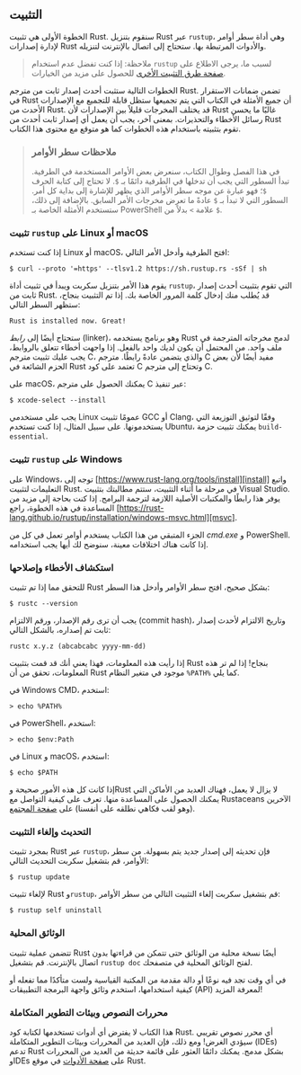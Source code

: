 ## التثبيت

الخطوة الأولى هي تثبيت Rust. سنقوم بتنزيل Rust عبر `rustup`، وهي أداة سطر أوامر لإدارة إصدارات Rust والأدوات المرتبطة بها. ستحتاج إلى اتصال بالإنترنت لتنزيله.

> ملاحظة: إذا كنت تفضل عدم استخدام `rustup` لسبب ما، يرجى الاطلاع على 
> [صفحة طرق التثبيت الأخرى][otherinstall] للحصول على مزيد من الخيارات.

الخطوات التالية ستثبت أحدث إصدار ثابت من مترجم Rust. تضمن ضمانات الاستقرار في Rust أن جميع الأمثلة في الكتاب التي يتم تجميعها ستظل قابلة للتجميع مع الإصدارات الأحدث من Rust. قد يختلف المخرجات قليلاً بين الإصدارات لأن Rust غالبًا ما يحسن رسائل الأخطاء والتحذيرات. بمعنى آخر، يجب أن يعمل أي إصدار ثابت أحدث من Rust تقوم بتثبيته باستخدام هذه الخطوات كما هو متوقع مع محتوى هذا الكتاب.

> ### ملاحظات سطر الأوامر
>
> في هذا الفصل وطوال الكتاب، سنعرض بعض الأوامر المستخدمة في 
> الطرفية. تبدأ السطور التي يجب أن تدخلها في الطرفية دائمًا بـ `$`. 
> لا تحتاج إلى كتابة الحرف `$`؛ فهو عبارة عن موجه سطر الأوامر الذي يظهر 
> للإشارة إلى بداية كل أمر. السطور التي لا تبدأ بـ `$` عادةً ما تعرض 
> مخرجات الأمر السابق. بالإضافة إلى ذلك، ستستخدم الأمثلة الخاصة بـ 
> PowerShell علامة `>` بدلاً من `$`.

### تثبيت `rustup` على Linux أو macOS

إذا كنت تستخدم Linux أو macOS، افتح الطرفية وأدخل الأمر التالي:

```console
$ curl --proto '=https' --tlsv1.2 https://sh.rustup.rs -sSf | sh
```
يقوم هذا الأمر بتنزيل سكربت ويبدأ في تثبيت أداة `rustup`، التي تقوم بتثبيت أحدث إصدار ثابت من Rust. قد يُطلب منك إدخال كلمة المرور الخاصة بك. إذا تم التثبيت بنجاح، ستظهر السطر التالي:

```
Rust is installed now. Great!
```

ستحتاج أيضًا إلى *رابط* (linker)، وهو برنامج يستخدمه Rust لدمج مخرجاته المترجمة في ملف واحد. من المحتمل أن يكون لديك واحد بالفعل. إذا واجهت أخطاء تتعلق بالروابط، يجب عليك تثبيت مترجم C، والذي يتضمن عادةً رابطًا. مترجم C مفيد أيضًا لأن بعض الحزم الشائعة في Rust تعتمد على كود C وتحتاج إلى مترجم C.

على macOS، يمكنك الحصول على مترجم C عبر تنفيذ:

```
$ xcode-select --install
```

يجب على مستخدمي Linux عمومًا تثبيت GCC أو Clang، وفقًا لتوثيق التوزيعة التي يستخدمونها. على سبيل المثال، إذا كنت تستخدم Ubuntu، يمكنك تثبيت حزمة `build-essential`.

### تثبيت `rustup` على Windows

على Windows، توجه إلى [https://www.rust-lang.org/tools/install][install] واتبع التعليمات لتثبيت Rust. في مرحلة ما أثناء التثبيت، ستتم مطالبتك بتثبيت Visual Studio. يوفر هذا رابطًا والمكتبات الأصلية اللازمة لترجمة البرامج. إذا كنت بحاجة إلى مزيد من المساعدة في هذه الخطوة، راجع 
[https://rust-lang.github.io/rustup/installation/windows-msvc.html][msvc].

الجزء المتبقي من هذا الكتاب يستخدم أوامر تعمل في كل من *cmd.exe* و PowerShell. إذا كانت هناك اختلافات معينة، سنوضح لك أيها يجب استخدامه.

### استكشاف الأخطاء وإصلاحها

للتحقق مما إذا تم تثبيت Rust بشكل صحيح، افتح سطر الأوامر وأدخل هذا السطر:

```
$ rustc --version
```

يجب أن ترى رقم الإصدار، ورقم الالتزام (commit hash)، وتاريخ الالتزام لأحدث إصدار ثابت تم إصداره، بالشكل التالي:

```
rustc x.y.z (abcabcabc yyyy-mm-dd)
```

إذا رأيت هذه المعلومات، فهذا يعني أنك قد قمت بتثبيت Rust بنجاح! إذا لم تر هذه المعلومات، تحقق من أن Rust موجود في متغير النظام `%PATH%` كما يلي.

في Windows CMD، استخدم:

```
> echo %PATH%
```

في PowerShell، استخدم:
```
> echo $env:Path
```

في Linux و macOS، استخدم:

```
$ echo $PATH
```

إذا كانت كل هذه الأمور صحيحة وRust لا يزال لا يعمل، فهناك العديد من الأماكن التي يمكنك الحصول على المساعدة منها. تعرف على كيفية التواصل مع Rustaceans الآخرين (وهو لقب فكاهي نطلقه على أنفسنا) على [صفحة المجتمع][community].

### التحديث وإلغاء التثبيت

بمجرد تثبيت Rust عبر `rustup`، فإن تحديثه إلى إصدار جديد يتم بسهولة. من سطر الأوامر، قم بتشغيل سكربت التحديث التالي:

```
$ rustup update
```

لإلغاء تثبيت Rust و`rustup`، قم بتشغيل سكربت إلغاء التثبيت التالي من سطر الأوامر:

```
$ rustup self uninstall
```

### الوثائق المحلية

تتضمن عملية تثبيت Rust أيضًا نسخة محلية من الوثائق حتى تتمكن من قراءتها بدون اتصال بالإنترنت. قم بتشغيل `rustup doc` لفتح الوثائق المحلية في متصفحك.

في أي وقت تجد فيه نوعًا أو دالة مقدمة من المكتبة القياسية ولست متأكدًا مما تفعله أو كيفية استخدامها، استخدم وثائق واجهة البرمجة التطبيقات (API) لمعرفة المزيد!

### محررات النصوص وبيئات التطوير المتكاملة

هذا الكتاب لا يفترض أي أدوات تستخدمها لكتابة كود Rust. أي محرر نصوص تقريبي سيؤدي الغرض! ومع ذلك، فإن العديد من المحررات وبيئات التطوير المتكاملة (IDEs) تدعم Rust بشكل مدمج. يمكنك دائمًا العثور على قائمة حديثة من العديد من المحررات وIDEs على [صفحة الأدوات][tools] في موقع Rust.

[otherinstall]: https://forge.rust-lang.org/infra/other-installation-methods.html
[install]: https://www.rust-lang.org/tools/install
[msvc]: https://rust-lang.github.io/rustup/installation/windows-msvc.html
[community]: https://www.rust-lang.org/community
[tools]: https://www.rust-lang.org/tools

